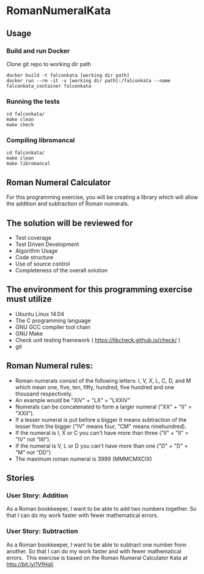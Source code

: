 # RomanNumeralKata

## Usage
### Build and run Docker
Clone git repo to working dir path
```
docker build -t falconkata [working dir path]
docker run --rm -it -v [working dir path]:/falconkata --name falconkata_container falconkata
```

### Running the tests
```
cd falconkata/
make clean
make check
```

### Compiling libromancal
```
cd falconkata/
make clean
make libromancal
```

## Roman Numeral Calculator
For this programming exercise, you will be creating a library which will allow the addition and subtraction of Roman numerals.

## The solution will be reviewed for
- Test coverage
- Test Driven Development
- Algorithm Usage
- Code structure
- Use of source control  
- Completeness of the overall solution

## The environment for this programming exercise  must  utilize
- Ubuntu Linux 14.04
- The C programming language
- GNU GCC compiler tool chain
- GNU Make
- Check unit testing framework ( https://libcheck.github.io/check/ )
- git

## Roman Numeral rules:
- Roman numerals consist of the following letters: I, V, X, L, C, D, and M which mean one, five, ten, fifty, hundred, five hundred and one thousand respectively.
- An example would be "XIV" + "LX" = "LXXIV"
- Numerals can be concatenated to form a larger numeral ("XX" + "II" = "XXII").
- If a lesser numeral is put before a bigger it means subtraction of the lesser from the bigger ("IV" means four, "CM" means ninehundred).
- If the numeral is I, X or C you can't have more than three ("II" + "II" = "IV" not “IIII”).
- If the numeral is V, L or D you can't have more than one ("D" + "D" = "M" not “DD”)
- The maximum roman numeral is 3999 (MMMCMXCIX)

## Stories
### User Story: Addition
As a Roman bookkeeper, I want to be able to add two numbers together. So that I can do my work faster with fewer mathematical errors.

### User Story: Subtraction
As a Roman bookkeeper, I want to be able to subtract one number from another. So that I can do my work faster and with fewer mathematical errors.
­­­­­­­­­­­­­­­­­­­­­­­­­­­­­­­­­­­
This exercise is based on the Roman Numeral Calculator Kata at  http://bit.ly/1VfHqlj
